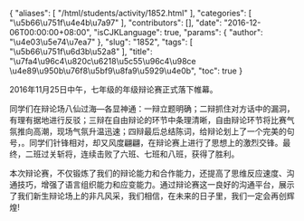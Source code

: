 {
    "aliases": [
        "/html/students/activity/1852.html"
    ],
    "categories": [
        "\u5b66\u751f\u4e4b\u7a97"
    ],
    "contributors": [],
    "date": "2016-12-06T00:00:00+08:00",
    "isCJKLanguage": true,
    "params": {
        "author": "\u4e03\u5e74\u7ea7"
    },
    "slug": "1852",
    "tags": [
        "\u5b66\u751f\u6d3b\u52a8"
    ],
    "title": "\u7fa4\u96c4\u820c\u6218\u5c55\u96c4\u98ce \u4e89\u950b\u76f8\u5bf9\u8fa9\u5929\u4e0b",
    "toc": true
}






2016年11月25日中午，七年级的年级辩论赛正式落下帷幕。




同学们在辩论场八仙过海—各显神通：一辩立题明确；二辩抓住对方话中的漏洞，有理有据地进行反驳；三辩在自由辩论的环节中条理清晰，自由辩论环节将比赛气氛推向高潮，现场气氛升温迅速；四辩最后总结陈词，给辩论划上了一个完美的句号，。同学们针锋相对，却又风度翩翩，在辩论赛上进行了思想上的激烈交锋。最终，二班过关斩将，连续击败了六班、七班和八班，获得了胜利。




本次辩论赛，不仅锻炼了我们的辩论能力和合作能力，还提高了思维反应速度、沟通技巧，增强了语言组织能力和应变能力。通过辩论赛这一良好的沟通平台，展示了我们新生辩论场上的非凡风采，我们相信，在未来的日子里，我们一定会再创辉煌!



  





